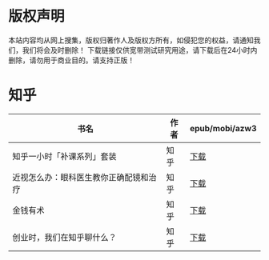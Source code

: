 # 版权声明

本站内容均从网上搜集，版权归著作人及版权方所有，如侵犯您的权益，请通知我们，我们将会及时删除！ 下载链接仅供宽带测试研究用途，请下载后在24小时内删除，请勿用于商业目的。请支持正版！

# 知乎

| 书名 | 作者 | epub/mobi/azw3 |
| --- | --- | --- |
| 知乎一小时「补课系列」套装 | 知乎 | [下载](https://url89.ctfile.com/f/31084289-1357011235-8d096d?p=8866) |
| 近视怎么办：眼科医生教你正确配镜和治疗 | 知乎 | [下载](https://url89.ctfile.com/f/31084289-1357007638-12f9a2?p=8866) |
| 金钱有术 | 知乎 | [下载](https://url89.ctfile.com/f/31084289-1357007578-400629?p=8866) |
| 创业时，我们在知乎聊什么？ | 知乎 | [下载](https://url89.ctfile.com/f/31084289-1357005787-856cdb?p=8866) |
